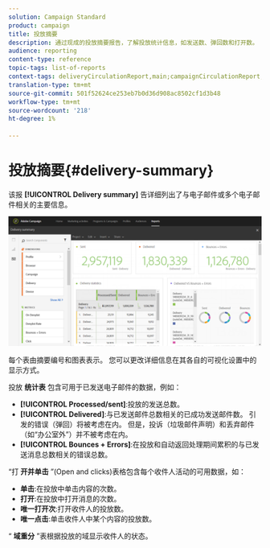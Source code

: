 ```yaml
---
solution: Campaign Standard
product: campaign
title: 投放摘要
description: 通过现成的投放摘要报告，了解投放统计信息，如发送数、弹回数和打开数。
audience: reporting
content-type: reference
topic-tags: list-of-reports
context-tags: deliveryCirculationReport,main;campaignCirculationReport,main;programCirculationReport,main
translation-type: tm+mt
source-git-commit: 501f52624ce253eb7b0d36d908ac8502cf1d3b48
workflow-type: tm+mt
source-wordcount: '218'
ht-degree: 1%

---
```



# 投放摘要{#delivery-summary}

该报 **[!UICONTROL Delivery summary]** 告详细列出了与电子邮件或多个电子邮件相关的主要信息。

![](assets/campaign_reports_1.png)

每个表由摘要编号和图表表示。 您可以更改详细信息在其各自的可视化设置中的显示方式。

投放 **统计表** 包含可用于已发送电子邮件的数据，例如：

* **[!UICONTROL Processed/sent]**:投放的发送总数。
* **[!UICONTROL Delivered]**:与已发送邮件总数相关的已成功发送邮件数。 引发的错误（弹回）将被考虑在内。 但是，投诉（垃圾邮件声明）和丢弃邮件（如“办公室外”）并不被考虑在内。
* **[!UICONTROL Bounces + Errors]**:在投放和自动返回处理期间累积的与已发送消息总数相关的错误总数。

“打 **开并单击** ”(Open and clicks)表格包含每个收件人活动的可用数据，如：

* **单击**:在投放中单击内容的次数。
* **打开**:在投放中打开消息的次数。
* **唯一打开次**:打开收件人的投放数。
* **唯一点击**:单击收件人中某个内容的投放数。

“ **域重分** ”表根据投放的域显示收件人的状态。
